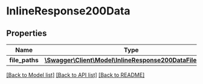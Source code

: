 # InlineResponse200Data

## Properties
Name | Type | Description | Notes
------------ | ------------- | ------------- | -------------
**file_paths** | [**\Swagger\Client\Model\InlineResponse200DataFilePaths[]**](InlineResponse200DataFilePaths.md) |  | [optional] 

[[Back to Model list]](../../README.md#documentation-for-models) [[Back to API list]](../../README.md#documentation-for-api-endpoints) [[Back to README]](../../README.md)

